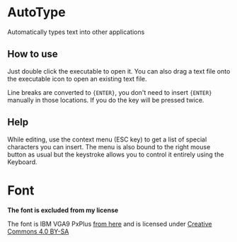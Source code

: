 # AutoType
Automatically types text into other applications

## How to use

Just double click the executable to open it.
You can also drag a text file onto the executable icon to open an existing text file.

Line breaks are converted to `{ENTER}`, you don't need to insert `{ENTER}` manually in those locations.
If you do the key will be pressed twice.

## Help

While editing, use the context menu (ESC key) to get a list of special characters you can insert.
The menu is also bound to the right mouse button as usual but the keystroke allows you to control it entirely using the Keyboard.

# Font

**The font is excluded from my license**

The font is IBM VGA9 PxPlus [from here](https://int10h.org/oldschool-pc-fonts/fontlist/#ibmvgamcga)
and is licensed under [Creative Commons 4.0 BY-SA](https://creativecommons.org/licenses/by-sa/4.0/)
